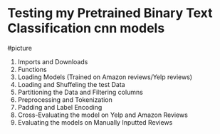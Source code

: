 # **Testing my Pretrained Binary Text Classification cnn models**

#picture

1. Imports and Downloads
2. Functions
3. Loading Models (Trained on Amazon reviews/Yelp reviews)
4. Loading and Shuffeling the test Data 
5. Partitioning the Data and Filtering columns
6. Preprocessing and Tokenization
7. Padding and Label Encoding 
8. Cross-Evaluating the model on Yelp and Amazon Reviews
9. Evaluating the models on Manually Inputted Reviews
